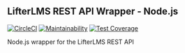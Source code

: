 LifterLMS REST API Wrapper - Node.js
------------------------------------

[![CircleCI](https://circleci.com/gh/gocodebox/llms-api-node.svg?style=svg)](https://circleci.com/gh/gocodebox/llms-api-node)
[![Maintainability](https://api.codeclimate.com/v1/badges/1bb172a399b0e272fc05/maintainability)](https://codeclimate.com/github/gocodebox/llms-api-node/maintainability)
[![Test Coverage](https://api.codeclimate.com/v1/badges/1bb172a399b0e272fc05/test_coverage)](https://codeclimate.com/github/gocodebox/llms-api-node/test_coverage)

Node.js wrapper for the LifterLMS REST API
